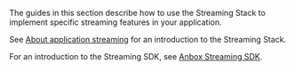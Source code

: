 The guides in this section describe how to use the Streaming Stack to implement specific streaming features in your application.

See [About application streaming](https://discourse.ubuntu.com/t/streaming-android-applications/17769) for an introduction to the Streaming Stack.

For an introduction to the Streaming SDK, see [Anbox Streaming SDK](https://discourse.ubuntu.com/t/anbox-cloud-sdks/17844#anbox-cloud-streaming-sdk-8).
